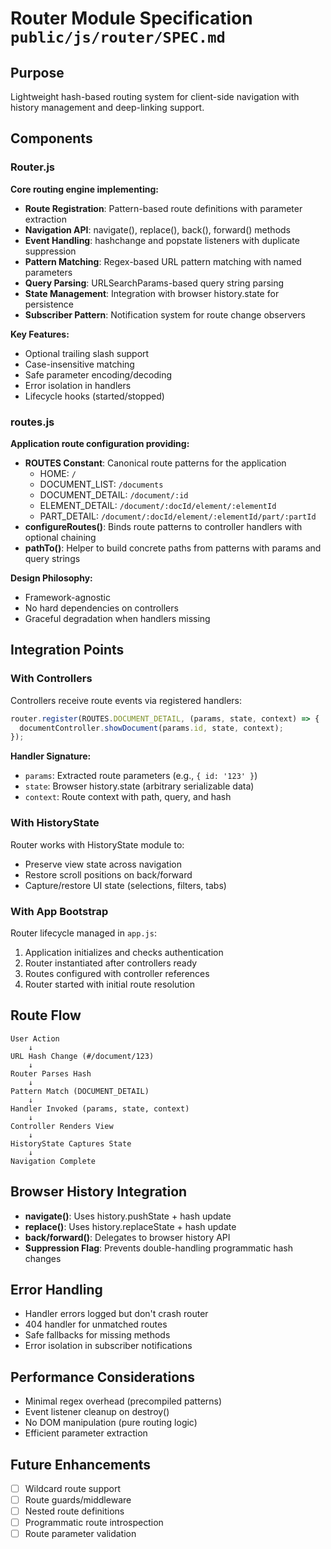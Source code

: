 # Router Module Specification `public/js/router/SPEC.md`

## Purpose
Lightweight hash-based routing system for client-side navigation with history management and deep-linking support.

## Components

### Router.js
**Core routing engine implementing:**
- **Route Registration**: Pattern-based route definitions with parameter extraction
- **Navigation API**: navigate(), replace(), back(), forward() methods
- **Event Handling**: hashchange and popstate listeners with duplicate suppression
- **Pattern Matching**: Regex-based URL pattern matching with named parameters
- **Query Parsing**: URLSearchParams-based query string parsing
- **State Management**: Integration with browser history.state for persistence
- **Subscriber Pattern**: Notification system for route change observers

**Key Features:**
- Optional trailing slash support
- Case-insensitive matching
- Safe parameter encoding/decoding
- Error isolation in handlers
- Lifecycle hooks (started/stopped)

### routes.js
**Application route configuration providing:**
- **ROUTES Constant**: Canonical route patterns for the application
  - HOME: `/`
  - DOCUMENT_LIST: `/documents`
  - DOCUMENT_DETAIL: `/document/:id`
  - ELEMENT_DETAIL: `/document/:docId/element/:elementId`
  - PART_DETAIL: `/document/:docId/element/:elementId/part/:partId`
- **configureRoutes()**: Binds route patterns to controller handlers with optional chaining
- **pathTo()**: Helper to build concrete paths from patterns with params and query strings

**Design Philosophy:**
- Framework-agnostic
- No hard dependencies on controllers
- Graceful degradation when handlers missing

## Integration Points

### With Controllers
Controllers receive route events via registered handlers:
```js
router.register(ROUTES.DOCUMENT_DETAIL, (params, state, context) => {
  documentController.showDocument(params.id, state, context);
});
```

**Handler Signature:**
- `params`: Extracted route parameters (e.g., `{ id: '123' }`)
- `state`: Browser history.state (arbitrary serializable data)
- `context`: Route context with path, query, and hash

### With HistoryState
Router works with HistoryState module to:
- Preserve view state across navigation
- Restore scroll positions on back/forward
- Capture/restore UI state (selections, filters, tabs)

### With App Bootstrap
Router lifecycle managed in `app.js`:
1. Application initializes and checks authentication
2. Router instantiated after controllers ready
3. Routes configured with controller references
4. Router started with initial route resolution

## Route Flow
```
User Action
    ↓
URL Hash Change (#/document/123)
    ↓
Router Parses Hash
    ↓
Pattern Match (DOCUMENT_DETAIL)
    ↓
Handler Invoked (params, state, context)
    ↓
Controller Renders View
    ↓
HistoryState Captures State
    ↓
Navigation Complete
```

## Browser History Integration
- **navigate()**: Uses history.pushState + hash update
- **replace()**: Uses history.replaceState + hash update
- **back/forward()**: Delegates to browser history API
- **Suppression Flag**: Prevents double-handling programmatic hash changes

## Error Handling
- Handler errors logged but don't crash router
- 404 handler for unmatched routes
- Safe fallbacks for missing methods
- Error isolation in subscriber notifications

## Performance Considerations
- Minimal regex overhead (precompiled patterns)
- Event listener cleanup on destroy()
- No DOM manipulation (pure routing logic)
- Efficient parameter extraction

## Future Enhancements
- [ ] Wildcard route support
- [ ] Route guards/middleware
- [ ] Nested route definitions
- [ ] Programmatic route introspection
- [ ] Route parameter validation
